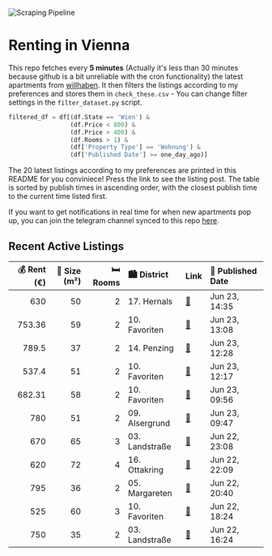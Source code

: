 ![Scraping Pipeline](https://github.com/AthomsG/renting-in-vienna/actions/workflows/run_pipeline.yml/badge.svg)


# Renting in Vienna

This repo fetches every **5 minutes** (Actually it's less than 30 minutes because github is a bit unreliable with the cron functionality) the latest apartments from [willhaben](https://www.willhaben.at/).
It then filters the listings according to my preferences and stores them in `check_these.csv` - You can change filter settings in the `filter_dataset.py` script.

```python
filtered_df = df[(df.State == 'Wien') & 
                 (df.Price < 800) &
                 (df.Price > 400) &
                 (df.Rooms > 1) &
                 (df['Property Type'] == 'Wohnung') &
                 (df['Published Date'] >= one_day_ago)]
```

The 20 latest listings according to my preferences are printed in this README for you conviniece! Press the link to see the listing post.
The table is sorted by publish times in ascending order, with the closest publish time to the current time listed first.

If you want to get notifications in real time for when new apartments pop up, you can join the telegram channel synced to this repo [here](https://t.me/+1HPAYOf5BSsyNTlk).

## Recent Active Listings

|   💰 Rent (€) |   📏 Size (m²) |   🛏️ Rooms | 🏙️ District    | Link                                                                                                                                                                                                                                | 📅 Published Date   |
|-------------:|--------------:|-----------:|:---------------|:------------------------------------------------------------------------------------------------------------------------------------------------------------------------------------------------------------------------------------|:-------------------|
|       630    |            50 |          2 | 17. Hernals    | [🔗](https://www.willhaben.at/iad/immobilien/d/mietwohnungen/wien/wien-1170-hernals/unbefristete-hauptmietwohnung-in-1170-wien-1488926540/)                                                                                          | Jun 23, 14:35      |
|       753.36 |            59 |          2 | 10. Favoriten  | [🔗](https://www.willhaben.at/iad/immobilien/d/mietwohnungen/wien/wien-1100-favoriten/%22charmante-2-zimmer-mietwohnung-nahe-barankapark-hellerwiese%21%22-1665162883/)                                                              | Jun 23, 13:08      |
|       789.5  |            37 |          2 | 14. Penzing    | [🔗](https://www.willhaben.at/iad/immobilien/d/mietwohnungen/wien/wien-1140-penzing/2-zimmer-wohnung-mit-balkon-im-herzen-von-penzing-1536273958/)                                                                                   | Jun 23, 12:28      |
|       537.4  |            51 |          2 | 10. Favoriten  | [🔗](https://www.willhaben.at/iad/immobilien/d/mietwohnungen/wien/wien-1100-favoriten/unbefristet---sch%C3%B6ne-2-zimmerwohnung-im-4.-stock-%28ohne-lift%29-976957134/)                                                              | Jun 23, 12:17      |
|       682.31 |            58 |          2 | 10. Favoriten  | [🔗](https://www.willhaben.at/iad/immobilien/d/mietwohnungen/wien/wien-1100-favoriten/charmante-2-zimmer-wohnung-nahe-reumannplatz-1777762635/)                                                                                      | Jun 23, 09:56      |
|       780    |            51 |          2 | 09. Alsergrund | [🔗](https://www.willhaben.at/iad/immobilien/d/mietwohnungen/wien/wien-1090-alsergrund/1090-saniertes-hofhaus-in-ruhelage-n%C3%A4he-akh-1006686555/)                                                                                 | Jun 23, 09:47      |
|       670    |            65 |          3 | 03. Landstraße | [🔗](https://www.willhaben.at/iad/immobilien/d/mietwohnungen/wien/wien-1030-landstra%C3%9Fe/direktvergabe-wiener-wohnen-vormerkschein-vor-05/2024-912697125/)                                                                        | Jun 22, 23:08      |
|       620    |            72 |          4 | 16. Ottakring  | [🔗](https://www.willhaben.at/iad/immobilien/d/mietwohnungen/wien/wien-1160-ottakring/wg-zimmer-14m2-zu-vermieten-1237091378/)                                                                                                       | Jun 22, 22:09      |
|       795    |            36 |          2 | 05. Margareten | [🔗](https://www.willhaben.at/iad/immobilien/d/mietwohnungen/wien/wien-1050-margareten/zentralgelegen---kurzzeitmiete%28zwischenmiete%29-all-inklusive%21%21-1583737212/)                                                            | Jun 22, 20:40      |
|       525    |            60 |          3 | 10. Favoriten  | [🔗](https://www.willhaben.at/iad/immobilien/d/mietwohnungen/wien/wien-1100-favoriten/m%C3%B6bilierte-3-zimmer-gemeindewohnung-%C3%BCber-direktvergabe-in-1100-wien---n%C3%A4he-raxstra%C3%9Fe-%28ruhige-seitengasse%29-2108985091/) | Jun 22, 18:24      |
|       750    |            35 |          2 | 03. Landstraße | [🔗](https://www.willhaben.at/iad/immobilien/d/mietwohnungen/wien/wien-1030-landstra%C3%9Fe/15-zimmer-singelwohnung-am-rochusmarkt---all-inclusive-1847734592/)                                                                      | Jun 22, 16:24      |
